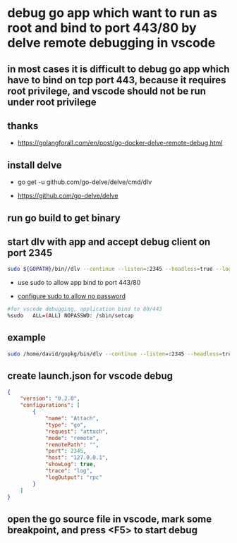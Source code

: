 
# debug go app which want to run as root and bind to port 443/80 by delve remote debugging in vscode

## in most cases it is difficult to debug go app which have to bind on tcp port 443, because it requires root privilege, and vscode should not be run under root privilege

## thanks

* <https://golangforall.com/en/post/go-docker-delve-remote-debug.html>

## install delve

* go get -u github.com/go-delve/delve/cmd/dlv

* <https://github.com/go-delve/delve>

## run go build to get binary

## start dlv with app and accept debug client on port 2345

```bash
sudo ${GOPATH}/bin//dlv --continue --listen=:2345 --headless=true --log=true --log-output=debugger --accept-multiclient --api-version=2 exec <app binary to debug> [-- app parameters]
```

* use sudo to allow app bind to port 443/80

* [configure sudo to allow no password](https://www.cyberciti.biz/faq/linux-unix-running-sudo-command-without-a-password/)

```bash
#for vscode debugging, application bind to 80/443
%sudo   ALL=(ALL) NOPASSWD: /sbin/setcap
```

## example

```bash
sudo /home/david/gopkg/bin/dlv --continue --listen=:2345 --headless=true --log=true --log-output=debugger --accept-multiclient --api-version=2 exec ./magicgate -- --domains="*.example.dev" --addrTLS="0.0.0.0:443" --addr="0.0.0.0:80" --defaultservername=default.example.dev --trimlist="www.,default."
```

## create launch.json for vscode debug

```json
{
    "version": "0.2.0",
    "configurations": [
        {
            "name": "Attach",
            "type": "go",
            "request": "attach",
            "mode": "remote",
            "remotePath": "",
            "port": 2345,
            "host": "127.0.0.1",
            "showLog": true,
            "trace": "log",
            "logOutput": "rpc"
        }
    ]
}

```

## open the go source file in vscode, mark some breakpoint, and press \<F5> to start debug

